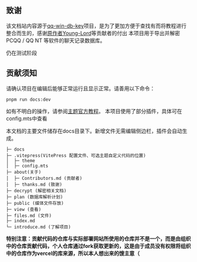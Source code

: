## 致谢
该文档站内容源于[qq-win-db-key](https://github.com/QQBackup/qq-win-db-key)项目，是为了更加方便于查找有而将教程进行整合而生的，感谢[原作者Young-Lord](https://github.com/Young-Lord)等贡献者的付出
本项目用于导出并解密 PCQQ / QQ NT 等软件的聊天记录数据库。

仍在测试阶段

## 贡献须知

请确认项目在编辑后能够正常运行且显示正常。请善用以下命令：

```shell
pnpm run docs:dev
```

如有不明白的操作，请参阅[主题官方教程](https://vitepress.dev/zh/guide/getting-started)。
本项目使用了部分插件，具体可在config.mts中查看

本文档的主要文件储存在docs目录下。新增文件无需编辑侧边栏，插件会自动生成。

```plaintext
├─ docs
├─ .vitepress(VitePress 配置文件、可选主题自定义代码的位置)
│  ├─ theme
│  ├─ config.mts
├─ about(关于)
│  ├─ Contributors.md (贡献者)
│  ├─ thanks.md (致谢)
├─ decrypt (解密相关文档)
├─ plan (数据库解析计划)
├─ public (媒体文件存放)
├─ view (查看)
├─ files.md (文件)
├─ index.md
└─ introduce.md (了解项目)
```

**特别注意：贡献代码的仓库与实际部署网站所使用的仓库并不是一个，而是由组织中的仓库贡献代码，个人仓库通过fork获取更新的，这是由于成员没有权限将组织中的仓库作为vercel的库来源，所以本人想出来的馊主意（**